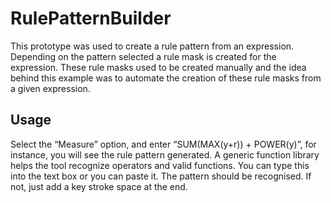 # RulePatternBuilder

This prototype was used to create a rule pattern from an expression. Depending on the pattern selected a rule mask is created for the expression. These rule masks used to be created manually and the idea behind this example was to automate the creation of these rule masks from a given expression. 

## Usage
Select the “Measure” option, and enter “SUM(MAX(y+r)) + POWER(y)”, for instance, you will see the rule pattern generated. A generic function library helps the tool recognize operators and valid functions. You can type this into the text box or you can paste it. The pattern should be recognised. If not, just add a key stroke space at the end.
